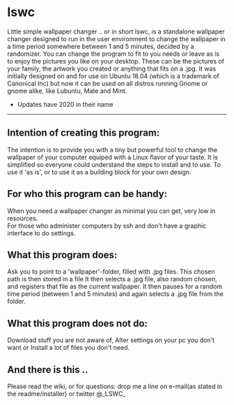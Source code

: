 # lswc
Little simple wallpaper changer
.. or in short lswc, is a standalone wallpaper changer designed to run in the user environment to change the wallpaper in a time period somewhere between 1 and 5 minutes, decided by a randomizer. You can change the program to fit to you needs or leave as is to enjoy the pictures you like on your desktop. These can be the pictures of your family, the artwork you created or anything that fits on a .jpg. It was initially designed on and for use on Ubuntu 18.04 (which is a trademark of Canonical Inc) but now it can be used on all distros running Gnome or gnome alike, like Lubuntu, Mate and Mint.

* Updates have 2020 in their name
-------------------------------------

Intention of creating this program:
-----------------------------------
The intention is to provide you with a tiny but powerful tool to change the wallpaper of your computer equiped with a Linux flavor of your taste. It is simplified so everyone could understand the steps to install and to use.
To use it 'as is', or to use it as a building block for your own design.
 
For who this program can be handy:
----------------------------------
When you need a wallpaper changer as minimal you can get, very low in resources.  
For those who administer computers by ssh and don't have a graphic interface to do settings.
 
What this program does:
-----------------------
Ask you to point to a 'wallpaper'-folder, filled with .jpg files. This chosen path is then stored in a file It then selects a .jpg file, also random chosen, and registers that file as the current wallpaper. It then pauses for a random time period (between 1 and 5 minutes) and again selects a .jpg file from the folder.
 
What this program does not do:
------------------------------
Download stuff you are not aware of,  Alter settings on your pc you don't want or Install a lot of files you don't need.

And there is this ..
--------------------

Please read the wiki, or for questions: drop me a line on e-mail(as stated in the readme/installer) or twitter @\_LSWC\_
                        
